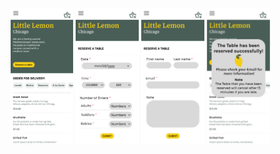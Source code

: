 <p align='center'>
  <img src='https://github.com/truonganhvu205/booking-a-table-on-the-Little-Lemon-website/blob/main/Booking%20a%20table%20on%20the%20Little%20Lemon%20website/HOME.png' width='20%' />
  <img src='https://github.com/truonganhvu205/booking-a-table-on-the-Little-Lemon-website/blob/main/Booking%20a%20table%20on%20the%20Little%20Lemon%20website/BOOKING%20-%20step%201.png' width='20%' />
  <img src='https://github.com/truonganhvu205/booking-a-table-on-the-Little-Lemon-website/blob/main/Booking%20a%20table%20on%20the%20Little%20Lemon%20website/BOOKING%20-%20step%202.png' width='20%' />
  <img src='https://github.com/truonganhvu205/booking-a-table-on-the-Little-Lemon-website/blob/main/Booking%20a%20table%20on%20the%20Little%20Lemon%20website/BOOKING%20-%20successfull.png' width='20%' />
</p>
